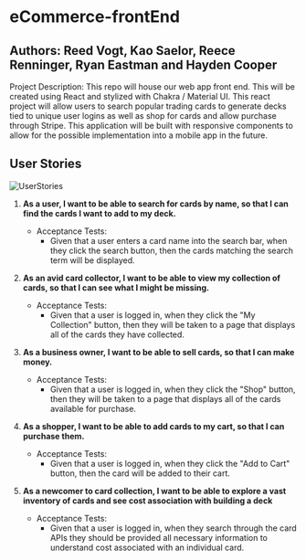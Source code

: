 # eCommerce-frontEnd

## Authors: Reed Vogt, Kao Saelor, Reece Renninger, Ryan Eastman and Hayden Cooper

Project Description:
This repo will house our web app front end. This will be created using React and stylized with Chakra / Material UI. This react project will allow users to search popular trading cards to generate decks tied to unique user logins as well as shop for cards and allow purchase through Stripe. This application will be built with responsive components to allow for the possible implementation into a mobile app in the future.

## User Stories

![UserStories](https://media.giphy.com/media/v1.Y2lkPTc5MGI3NjExYmw0ZDljNzFjOGpocGtrcHd0ZjF1d3BrdjV0bjdmemFzb3doM3J2YiZlcD12MV9pbnRlcm5hbF9naWZfYnlfaWQmY3Q9Zw/a08JEaLsJSAgP7da1j/giphy.gif)

1. **As a user, I want to be able to search for cards by name, so that I can find the cards I want to add to my deck.**

   - Acceptance Tests:
     - Given that a user enters a card name into the search bar, when they click the search button, then the cards matching the search term will be displayed.

2. **As an avid card collector, I want to be able to view my collection of cards, so that I can see what I might be missing.**

   - Acceptance Tests:
     - Given that a user is logged in, when they click the "My Collection" button, then they will be taken to a page that displays all of the cards they have collected.

3. **As a business owner, I want to be able to sell cards, so that I can make money.**

   - Acceptance Tests:
     - Given that a user is logged in, when they click the "Shop" button, then they will be taken to a page that displays all of the cards available for purchase.

4. **As a shopper, I want to be able to add cards to my cart, so that I can purchase them.**

   - Acceptance Tests:
     - Given that a user is logged in, when they click the "Add to Cart" button, then the card will be added to their cart.

5. **As a newcomer to card collection, I want to be able to explore a vast inventory of cards and see cost association with building a deck**

   - Acceptance Tests:
     - Given that a user is logged in, when they search through the card APIs they should be provided all necessary information to understand cost associated with an individual card.
